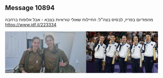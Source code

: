 ## Message 10894

מהפודיום בפריז, לבסיס בצה"ל:
החיילות שאולי טוראיות בצבא - אבל אלופות ברחבה
https://www.idf.il/223334

![Photo](10894/10894_photo.jpg)
